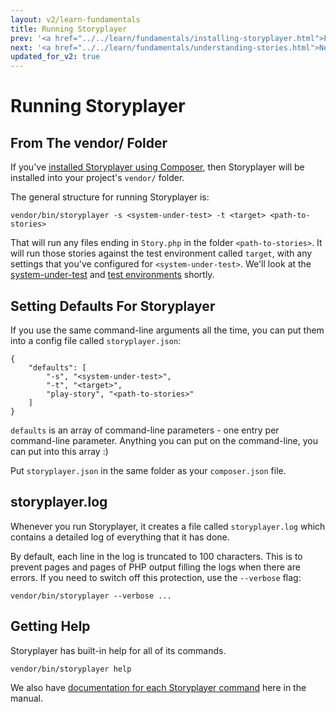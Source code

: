 ```yaml
---
layout: v2/learn-fundamentals
title: Running Storyplayer
prev: '<a href="../../learn/fundamentals/installing-storyplayer.html">Prev: Installing Storyplayer</a>'
next: '<a href="../../learn/fundamentals/understanding-stories.html">Next: Understanding Stories</a>'
updated_for_v2: true
---
```

# Running Storyplayer

## From The vendor/ Folder

If you've [installed Storyplayer using Composer](installing-storyplayer.html), then Storyplayer will be installed into your project's `vendor/` folder.

The general structure for running Storyplayer is:

    vendor/bin/storyplayer -s <system-under-test> -t <target> <path-to-stories>

That will run any files ending in `Story.php` in the folder `<path-to-stories>`. It will run those stories against the test environment called `target`, with any settings that you've configured for `<system-under-test>`.  We'll look at the [system-under-test](understanding-system-under-test.html) and [test environments](understanding-test-environments.html) shortly.

## Setting Defaults For Storyplayer

If you use the same command-line arguments all the time, you can put them into a config file called `storyplayer.json`:

    {
    	"defaults": [
    		"-s", "<system-under-test>",
    		"-t", "<target>",
    		"play-story", "<path-to-stories>"
    	]
    }

`defaults` is an array of command-line parameters - one entry per command-line parameter. Anything you can put on the command-line, you can put into this array :)

Put `storyplayer.json` in the same folder as your `composer.json` file.

## storyplayer.log

Whenever you run Storyplayer, it creates a file called `storyplayer.log` which contains a detailed log of everything that it has done.

By default, each line in the log is truncated to 100 characters.  This is to prevent pages and pages of PHP output filling the logs when there are errors.  If you need to switch off this protection, use the `--verbose` flag:

    vendor/bin/storyplayer --verbose ...

## Getting Help

Storyplayer has built-in help for all of its commands.

    vendor/bin/storyplayer help

We also have [documentation for each Storyplayer command](../../using/storyplayer-commands/index.html) here in the manual.